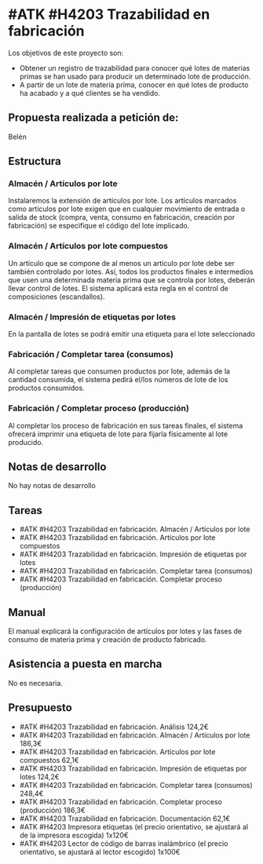 # #ATK #H4203 Trazabilidad en fabricación

Los objetivos de este proyecto son:
+ Obtener un registro de trazabilidad para conocer qué lotes de materias primas se han usado para producir un determinado lote de producción.
+ A partir de un lote de materia prima, conocer en qué lotes de producto ha acabado y a qué clientes se ha vendido.

## Propuesta realizada a petición de:
Belén

## Estructura

### Almacén / Artículos por lote
Instalaremos la extensión de artículos por lote. Los artículos marcados como artículos por lote exigen que en cualquier movimiento de entrada o salida de stock (compra, venta, consumo en fabricación, creación por fabricación) se especifique el código del lote implicado.

### Almacén / Artículos por lote compuestos
Un artículo que se compone de al menos un artículo por lote debe ser también controlado por lotes. Así, todos los productos finales e intermedios que usen una determinada materia prima que se controla por lotes, deberán llevar control de lotes. El sistema aplicará esta regla en el control de composiciones (escandallos).

### Almacén / Impresión de etiquetas por lotes
En la pantalla de lotes se podrá emitir una etiqueta para el lote seleccionado

### Fabricación / Completar tarea (consumos)
Al completar tareas que consumen productos por lote, además de la cantidad consumida, el sistema pedirá el/los números de lote de los productos consumidos.

### Fabricación / Completar proceso (producción)
Al completar los proceso de fabricación en sus tareas finales, el sistema ofrecerá imprimir una etiqueta de lote para fijarla físicamente al lote producido.

## Notas de desarrollo
No hay notas de desarrollo

## Tareas
* #ATK #H4203 Trazabilidad en fabricación. Almacén / Artículos por lote
* #ATK #H4203 Trazabilidad en fabricación. Artículos por lote compuestos
* #ATK #H4203 Trazabilidad en fabricación. Impresión de etiquetas por lotes
* #ATK #H4203 Trazabilidad en fabricación. Completar tarea (consumos)
* #ATK #H4203 Trazabilidad en fabricación. Completar proceso (producción)

## Manual
El manual explicará la configuración de artículos por lotes y las fases de consumo de materia prima y creación de producto fabricado.

## Asistencia a puesta en marcha
No es necesaria.

## Presupuesto
* #ATK #H4203 Trazabilidad en fabricación. Análisis 124,2€
* #ATK #H4203 Trazabilidad en fabricación. Almacén / Artículos por lote 186,3€
* #ATK #H4203 Trazabilidad en fabricación. Artículos por lote compuestos 62,1€
* #ATK #H4203 Trazabilidad en fabricación. Impresión de etiquetas por lotes 124,2€
* #ATK #H4203 Trazabilidad en fabricación. Completar tarea (consumos) 248,4€
* #ATK #H4203 Trazabilidad en fabricación. Completar proceso (producción) 186,3€
* #ATK #H4203 Trazabilidad en fabricación. Documentación 62,1€
* #ATK #H4203 Impresora etiquetas (el precio orientativo, se ajustará al de la impresora escogida) 1x120€
* #ATK #H4203 Lector de código de barras inalámbrico (el precio orientativo, se ajustará al lector escogido) 1x100€

